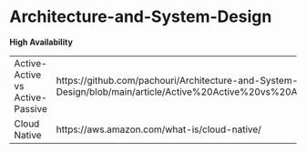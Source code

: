 # Architecture-and-System-Design

  <b>High Availability</b>
   <table>
        <tr><td>Active-Active vs Active-Passive</td><td>https://github.com/pachouri/Architecture-and-System-Design/blob/main/article/Active%20Active%20vs%20Active%20Passive.md</td></tr>   
	   <tr><td> Cloud Native</td><td>https://aws.amazon.com/what-is/cloud-native/</td></tr>   
  </table>
